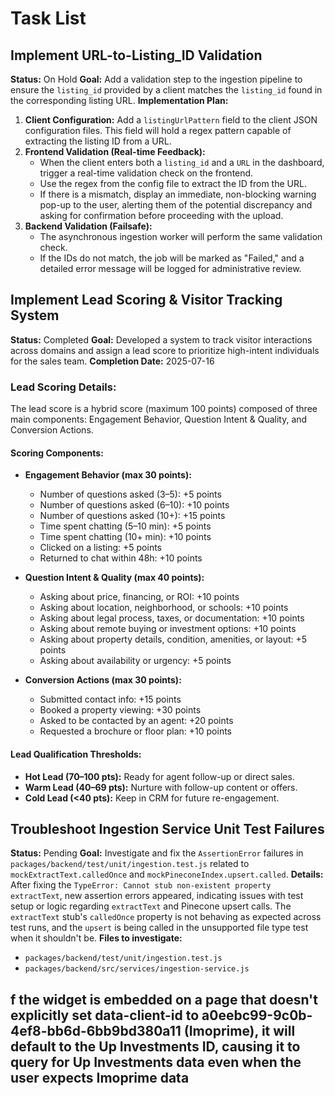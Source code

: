 # Task List

## Implement URL-to-Listing_ID Validation
**Status:** On Hold
**Goal:** Add a validation step to the ingestion pipeline to ensure the `listing_id` provided by a client matches the `listing_id` found in the corresponding listing URL.
**Implementation Plan:**
1.  **Client Configuration:** Add a `listingUrlPattern` field to the client JSON configuration files. This field will hold a regex pattern capable of extracting the listing ID from a URL.
2.  **Frontend Validation (Real-time Feedback):**
    *   When the client enters both a `listing_id` and a `URL` in the dashboard, trigger a real-time validation check on the frontend.
    *   Use the regex from the config file to extract the ID from the URL.
    *   If there is a mismatch, display an immediate, non-blocking warning pop-up to the user, alerting them of the potential discrepancy and asking for confirmation before proceeding with the upload.
3.  **Backend Validation (Failsafe):**
    *   The asynchronous ingestion worker will perform the same validation check.
    *   If the IDs do not match, the job will be marked as "Failed," and a detailed error message will be logged for administrative review.


## Implement Lead Scoring & Visitor Tracking System
**Status:** Completed
**Goal:** Developed a system to track visitor interactions across domains and assign a lead score to prioritize high-intent individuals for the sales team.
**Completion Date:** 2025-07-16

### Lead Scoring Details:
The lead score is a hybrid score (maximum 100 points) composed of three main components: Engagement Behavior, Question Intent & Quality, and Conversion Actions.

#### Scoring Components:

-   **Engagement Behavior (max 30 points):**
    -   Number of questions asked (3–5): +5 points
    -   Number of questions asked (6–10): +10 points
    -   Number of questions asked (10+): +15 points
    -   Time spent chatting (5–10 min): +5 points
    -   Time spent chatting (10+ min): +10 points
    -   Clicked on a listing: +5 points
    -   Returned to chat within 48h: +10 points

-   **Question Intent & Quality (max 40 points):**
    -   Asking about price, financing, or ROI: +10 points
    -   Asking about location, neighborhood, or schools: +10 points
    -   Asking about legal process, taxes, or documentation: +10 points
    -   Asking about remote buying or investment options: +10 points
    -   Asking about property details, condition, amenities, or layout: +5 points
    -   Asking about availability or urgency: +5 points

-   **Conversion Actions (max 30 points):**
    -   Submitted contact info: +15 points
    -   Booked a property viewing: +30 points
    -   Asked to be contacted by an agent: +20 points
    -   Requested a brochure or floor plan: +10 points

#### Lead Qualification Thresholds:

-   **Hot Lead (70–100 pts):** Ready for agent follow-up or direct sales.
-   **Warm Lead (40–69 pts):** Nurture with follow-up content or offers.
-   **Cold Lead (<40 pts):** Keep in CRM for future re-engagement.

## Troubleshoot Ingestion Service Unit Test Failures
**Status:** Pending
**Goal:** Investigate and fix the `AssertionError` failures in `packages/backend/test/unit/ingestion.test.js` related to `mockExtractText.calledOnce` and `mockPineconeIndex.upsert.called`.
**Details:** After fixing the `TypeError: Cannot stub non-existent property extractText`, new assertion errors appeared, indicating issues with test setup or logic regarding `extractText` and Pinecone upsert calls. The `extractText` stub's `calledOnce` property is not behaving as expected across test runs, and the `upsert` is being called in the unsupported file type test when it shouldn't be.
**Files to investigate:**
- `packages/backend/test/unit/ingestion.test.js`
- `packages/backend/src/services/ingestion-service.js`

## f the widget is embedded on a page that doesn't explicitly set data-client-id to a0eebc99-9c0b-4ef8-bb6d-6bb9bd380a11 (Imoprime), it will default to the Up Investments ID, causing it to query for Up Investments data even when the user expects Imoprime data